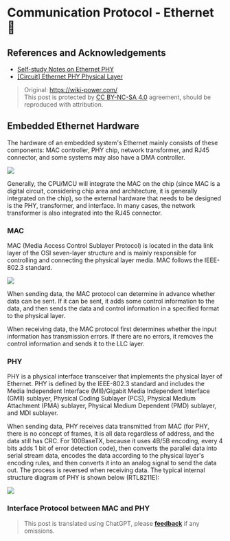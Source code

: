 # Communication Protocol - Ethernet 🚧

## References and Acknowledgements

- [Self-study Notes on Ethernet PHY](https://zhuanlan.zhihu.com/p/102296622)
- [[Circuit] Ethernet PHY Physical Layer](https://zhenhuizhang.tk/post/dian-lu-yi-tai-wang-phy-wu-li-ceng/)

> Original: <https://wiki-power.com/>  
> This post is protected by [CC BY-NC-SA 4.0](https://creativecommons.org/licenses/by/4.0/deed.en) agreement, should be reproduced with attribution.

## Embedded Ethernet Hardware

The hardware of an embedded system's Ethernet mainly consists of these components: MAC controller, PHY chip, network transformer, and RJ45 connector, and some systems may also have a DMA controller.

![](https://wiki-media-1253965369.cos.ap-guangzhou.myqcloud.com/img/20220627163525.png)

Generally, the CPU/MCU will integrate the MAC on the chip (since MAC is a digital circuit, considering chip area and architecture, it is generally integrated on the chip), so the external hardware that needs to be designed is the PHY, transformer, and interface. In many cases, the network transformer is also integrated into the RJ45 connector.

### MAC

MAC (Media Access Control Sublayer Protocol) is located in the data link layer of the OSI seven-layer structure and is mainly responsible for controlling and connecting the physical layer media. MAC follows the IEEE-802.3 standard.

![](https://wiki-media-1253965369.cos.ap-guangzhou.myqcloud.com/img/20220627171622.png)

When sending data, the MAC protocol can determine in advance whether data can be sent. If it can be sent, it adds some control information to the data, and then sends the data and control information in a specified format to the physical layer.

When receiving data, the MAC protocol first determines whether the input information has transmission errors. If there are no errors, it removes the control information and sends it to the LLC layer.

### PHY

PHY is a physical interface transceiver that implements the physical layer of Ethernet. PHY is defined by the IEEE-802.3 standard and includes the Media Independent Interface (MII)/Gigabit Media Independent Interface (GMII) sublayer, Physical Coding Sublayer (PCS), Physical Medium Attachment (PMA) sublayer, Physical Medium Dependent (PMD) sublayer, and MDI sublayer.

When sending data, PHY receives data transmitted from MAC (for PHY, there is no concept of frames, it is all data regardless of address, and the data still has CRC. For 100BaseTX, because it uses 4B/5B encoding, every 4 bits adds 1 bit of error detection code), then converts the parallel data into serial stream data, encodes the data according to the physical layer's encoding rules, and then converts it into an analog signal to send the data out. The process is reversed when receiving data. The typical internal structure diagram of PHY is shown below (RTL8211E):

![](https://wiki-media-1253965369.cos.ap-guangzhou.myqcloud.com/img/20220627171548.png)

### Interface Protocol between MAC and PHY

> This post is translated using ChatGPT, please [**feedback**](https://github.com/linyuxuanlin/Wiki_MkDocs/issues/new) if any omissions.
